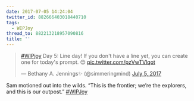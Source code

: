 ```yaml
---
date: 2017-07-05 14:24:04
twitter_id: 882666403018440710
tags:
  - WIPJoy
thread_to: 882213218957090816
title: ''
---
```


<blockquote class="twitter-tweet"><p lang="en" dir="ltr"><a href="https://twitter.com/hashtag/WIPjoy?src=hash&amp;ref_src=twsrc%5Etfw">#WIPjoy</a> Day 5: Line day! If you don&#39;t have a line yet, you can create one for today&#39;s prompt. 😊 <a href="https://t.co/pzVwTVlqot">pic.twitter.com/pzVwTVlqot</a></p>&mdash; Bethany A. Jennings✨ (@simmeringmind) <a href="https://twitter.com/simmeringmind/status/882571054291591168?ref_src=twsrc%5Etfw">July 5, 2017</a></blockquote>
<script async src="https://platform.twitter.com/widgets.js" charset="utf-8"></script>

Sam motioned out into the wilds. “This is the frontier; we’re the explorers, and this is our outpost.” [#WIPJoy](https://twitter.com/hashtag/WIPJoy)
